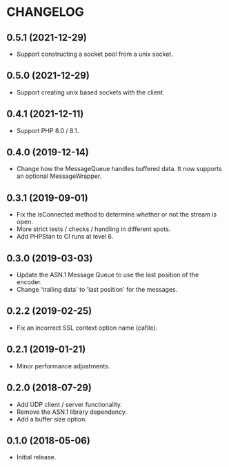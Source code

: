 CHANGELOG
=========

0.5.1 (2021-12-29)
------------------
* Support constructing a socket pool from a unix socket.

0.5.0 (2021-12-29)
------------------
* Support creating unix based sockets with the client.

0.4.1 (2021-12-11)
------------------
* Support PHP 8.0 / 8.1.

0.4.0 (2019-12-14)
------------------
* Change how the MessageQueue handles buffered data. It now supports an optional MessageWrapper.

0.3.1 (2019-09-01)
------------------
* Fix the isConnected method to determine whether or not the stream is open.
* More strict tests / checks / handling in different spots.
* Add PHPStan to CI runs at level 6.

0.3.0 (2019-03-03)
------------------
* Update the ASN.1 Message Queue to use the last position of the encoder.
* Change 'trailing data' to 'last position' for the messages.

0.2.2 (2019-02-25)
------------------
* Fix an incorrect SSL context option name (cafile).

0.2.1 (2019-01-21)
------------------
* Minor performance adjustments.

0.2.0 (2018-07-29)
------------------
* Add UDP client / server functionality.
* Remove the ASN.1 library dependency.
* Add a buffer size option.

0.1.0 (2018-05-06)
------------------
* Initial release.
